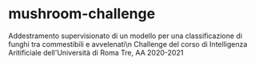 # mushroom-challenge
Addestramento supervisionato di un modello per una classificazione di funghi tra commestibili e avvelenati\n
Challenge del corso di Intelligenza Aritificiale dell'Università di Roma Tre, AA 2020-2021